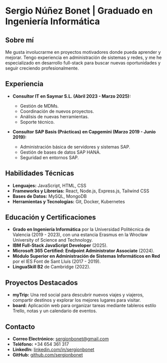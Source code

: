 # Sergio Núñez Bonet | Graduado en Ingeniería Informática

## Sobre mí

Me gusta involucrarme en proyectos motivadores donde pueda aprender y mejorar. Tengo experiencia en administración de sistemas y redes, y me he especializado en desarrollo full-stack para buscar nuevas oportunidades y seguir creciendo profesionalmente.

## Experiencia

- **Consultor IT en Saymar S.L. (Abril 2023 - Marzo 2025):**  
  - Gestión de MDMs.
  - Coordinación de nuevos proyectos.
  - Análisis de nuevas herramientas.
  - Soporte técnico.


- **Consultor SAP Basis (Prácticas) en Capgemini (Marzo 2019 - Junio 2019):**  
  - Administración básica de servidores y sistemas SAP.
  - Gestión de bases de datos SAP HANA.
  - Seguridad en entornos SAP.


## Habilidades Técnicas

- **Lenguajes:** JavaScript, HTML, CSS  
- **Frameworks y Librerías:** React, Node.js, Express.js, Tailwind CSS  
- **Bases de Datos:** MySQL, MongoDB  
- **Herramientas y Tecnologías:** Git, Docker, Kubernetes

## Educación y Certificaciones

- **Grado en Ingeniería Informática** por la Universidad Politécnica de Valencia (2019 - 2023), con una estancia Erasmus en la Wrocław University of Science and Technology.  
- **IBM Full-Stack JavaScript Developer** (2025).  
- **Microsoft 365 Certified: Endpoint Administrator Associate** (2024).  
- **Módulo Superior en Administración de Sistemas Informáticos en Red** por el IES Font de Sant Lluís (2017 - 2019).  
- **LinguaSkill B2** de Cambridge (2022).

## Proyectos Destacados

- **myTrip:** Una red social para descubrir nuevos viajes y viajeros, compartir destinos y explorar los mejores lugares para visitar.  
- **board:** Aplicación web para organizar tareas mediante tableros estilo Trello, notas y un calendario de eventos.

## Contacto

- **Correo Electrónico:** sergionbonet@gmail.com  
- **Teléfono:** +34 654 361 317  
- **LinkedIn:** [linkedin.com/in/sergionbonet](https://www.linkedin.com/in/sergionbonet)  
- **GitHub:** [github.com/sergionbonet](https://github.com/sergionbonet)

